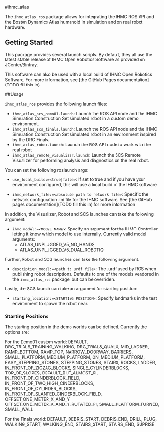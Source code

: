 #ihmc\_atlas

The `ihmc_atlas_ros` package allows for integrating the IHMC ROS API and the Boston Dynamics Atlas humanoid in simulation and on real robot hardware.

## Getting Started

This package provides several launch scripts. By default, they all use the latest stable release of IHMC Open Robotics Software as provided on JCenter/Bintray.

This software can also be used with a local build of IHMC Open Robotics Software. For more information, see [the GitHub Pages documentation](TODO fill this in)

##Usage

`ihmc_atlas_ros` provides the following launch files:

- `ihmc_atlas_scs_demo01.launch`: Launch the ROS API node and the IHMC Simulation Construction Set simulated robot in a custom demo environment.
- `ihmc_atlas_scs_finals.launch`: Launch the ROS API node and the IHMC Simulation Construction Set simulated robot in an environment inspired by the DRC Finals.
- `ihmc_atlas_robot.launch`: Launch the ROS API node to work with the real robot
- `ihmc_atlas_remote_visualizer.launch`: Launch the SCS Remote Visualizer for performing analysis and diagnostics on the real robot.

You can set the following roslaunch args:

- `use_local_build:=<true|false>`: If set to true and if you have your environment configured, this will use a local build of the IHMC software

- `ihmc_network_file:=<absolute path to network file>`: Specific the network configuration .ini file for the IHMC software. See [the GitHub pages documentation](TODO fill this in) for more information

In addition, the Visualizer, Robot and SCS launches can take the following argument:

- `ihmc_model:=<MODEL_NAME>`: Specify an argument for the IHMC Controller letting it know which model to use internally. Currently valid model arguments:
  - ATLAS\_UNPLUGGED\_V5\_NO\_HANDS
  - ATLAS\_UNPLUGGED\_V5\_DUAL\_ROBOTIQ

Further, Robot and SCS launches can take the following argument:

- `description_model:=<path to urdf file>`: The .urdf used by ROS when publishing robot descriptions. Defaults to one of the models vendored in the `ihmc_atlas_ros` package, but can be overriden.

Lastly, the SCS launch can take an argument for starting position:

- `starting_location:=<STARTING POSITION>`: Specify landmarks in the test environment to spawn the robot near.

### Starting Positions
The starting position in the demo worlds can be defined. Currently the options are:

For the Demo01 custom world:
    DEFAULT, DRC_TRIALS_TRAINING_WALKING, DRC_TRIALS_QUALS, MID_LADDER, RAMP_BOTTOM, RAMP_TOP, NARROW_DOORWAY, BARRIERS, SMALL_PLATFORM, MEDIUM_PLATFORM,   ON_MEDIUM_PLATFORM, EASY_STEPPING_STONES, STEPPING_STONES, STAIRS, ROCKS, LADDER, IN_FRONT_OF_ZIGZAG_BLOCKS, SINGLE_CYLINDERBLOCKS, TOP_OF_SLOPES,   DEFAULT_BUT_ALMOST_PI, IN_FRONT_OF_CINDERBLOCK_FIELD, IN_FRONT_OF_TWO_HIGH_CINDERBLOCKS, IN_FRONT_OF_CYLINDER_BLOCKS, IN_FRONT_OF_SLANTED_CINDERBLOCK_FIELD,   OFFSET_ONE_METER_X_AND_Y, OFFSET_ONE_METER_X_AND_Y_ROTATED_PI, SMALL_PLATFORM_TURNED, SMALL_WALL

For the Finals world:
    DEFAULT, DEBRIS_START, DEBRIS_END, DRILL, PLUG, WALKING_START, WALKING_END, STAIRS_START, STAIRS_END, SUPRISE
